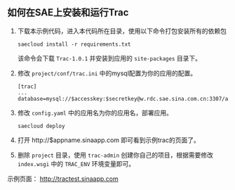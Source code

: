 如何在SAE上安装和运行Trac
---------------------------

1.  下载本示例代码，进入本代码所在目录，使用以下命令打包安装所有的依赖包

        saecloud install -r requirements.txt

    该命令会下载 `Trac-1.0.1` 并安装到应用的 `site-packages` 目录下。

2.  修改 `project/conf/trac.ini` 中的mysql配置为你的应用的配置。

        [trac]
        ...
        database=mysql://$accesskey:$secretkey@w.rdc.sae.sina.com.cn:3307/app_$appname

3.  修改 `config.yaml` 中的应用名为你的应用名，部署应用。

        saecloud deploy

4.  打开 http://$appname.sinaapp.com 即可看到示例trac的页面了。

5.  删除 `project` 目录，使用 `trac-admin` 创建你自己的项目，根据需要修改 `index.wsgi`
    中的 `TRAC_ENV` 环境变量即可。

示例页面： http://tractest.sinaapp.com
